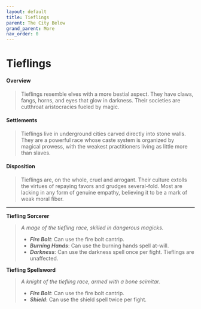 ```yaml
---
layout: default
title: Tieflings
parent: The City Below
grand_parent: More
nav_order: 0
---
```


# Tieflings

#### Overview

> Tieflings resemble elves with a more bestial aspect. They have claws, fangs, horns, and eyes that glow in darkness. Their societies are cutthroat aristocracies fueled by magic.

#### Settlements

> Tieflings live in underground cities carved directly into stone walls. They are a powerful race whose caste system is organized by magical prowess, with the weakest practitioners living as little more than slaves. 

#### Disposition

> Tieflings are, on the whole, cruel and arrogant. Their culture extolls the virtues of repaying favors and grudges several-fold. Most are lacking in any form of genuine empathy, believing it to be a mark of weak moral fiber.

---

**Tiefling Sorcerer**

> _A mage of the tiefling race, skilled in dangerous magicks._
>
> * ***Fire Bolt***: Can use the fire bolt cantrip.
> * ***Burning Hands***: Can use the burning hands spell at-will.
> * ***Darkness***: Can use the darkness spell once per fight. Tieflings are unaffected.

**Tiefling Spellsword**

> _A knight of the tiefling race, armed with a bone scimitar._
>
> * ***Fire Bolt***: Can use the fire bolt cantrip.
> * ***Shield***: Can use the shield spell twice per fight.